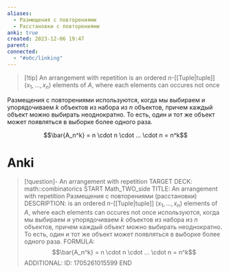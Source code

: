 ```yaml
---
aliases:
  - Размещения с повторениями
  - Расстановки с повторениями
anki: true
created: 2023-12-06 19:47
parent: 
connected:
  - "#обс/linking"
---
```


> [!tip] An arrangement with repetition
 is an ordered $n$-[[Tuple|tuple]] $(x_1,..., x_n)$ elements of $A$, where each elements can occures not once
 
Размещения с повторениями используются, когда мы выбираем и упорядочиваем $k$ объектов из набора из $n$ объектов, причем каждый объект можно выбирать неоднократно. То есть, один и тот же объект может появляться в выборке более одного раза.

$$\bar{A_n^k} = n \cdot n \cdot ... \cdot n = n^k$$


# Anki
> [!question]- An arrangement with repetition
TARGET DECK: math::combinatorics
START
Math_TWO_side
TITLE: An arrangement with repetition
Размещения с повторениями (расстановки)
DESCRIPTION: is an ordered $n$-[[Tuple|tuple]] $(x_1,..., x_n)$ elements of $A$, where each elements can occures not once
используются, когда мы выбираем и упорядочиваем $k$ объектов из набора из $n$ объектов, причем каждый объект можно выбирать неоднократно. То есть, один и тот же объект может появляться в выборке более одного раза.
FORMULA: $$\bar{A_n^k} = n \cdot n \cdot ... \cdot n = n^k$$
ADDITIONAL:
ID: 1705261015599
END













